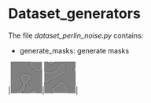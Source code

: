 # Dataset_generators

The file _dataset_perlin_noise.py_ contains:

- generate_masks: generate masks

|![m](https://raw.githubusercontent.com/MarcoFurlan99/Marco_code_final/master/example_datasets/edges/0.png)|![n](https://raw.githubusercontent.com/MarcoFurlan99/Marco_code_final/master/example_datasets/edges/1.png)|

